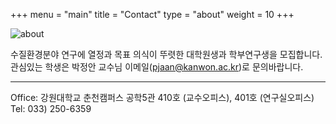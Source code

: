+++
menu = "main"
title = "Contact"
type = "about"
weight = 10
+++

![about](../images/contact_image.jpg)

수질환경분야 연구에 열정과 목표 의식이 뚜렷한 대학원생과 학부연구생을 모집합니다.
관심있는 학생은 박정안 교수님 이메일(pjaan@kanwon.ac.kr)로 문의바랍니다.

---
Office: 강원대학교 춘천캠퍼스 공학5관 410호 (교수오피스), 401호 (연구실오피스)  
Tel: 033) 250-6359
